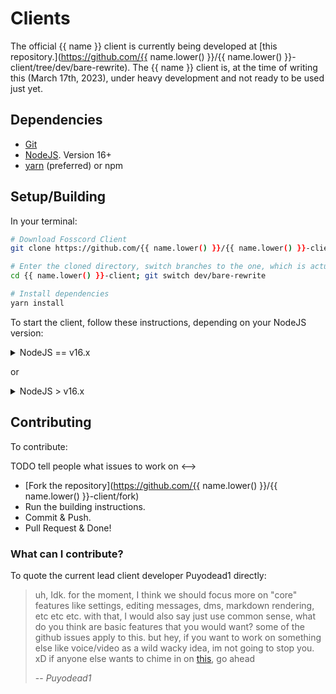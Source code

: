# Clients

The official {{ name }} client is currently being developed at [this repository.](https://github.com/{{ name.lower() }}/{{ name.lower() }}-client/tree/dev/bare-rewrite).
The {{ name }} client is, at the time of writing this (March 17th, 2023), under heavy development
and not ready to be used just yet.

## Dependencies

- [Git](https://git-scm.com/)
- [NodeJS](https://nodejs.org). Version 16+
- [yarn](https://yarnpkg.com/) (preferred) or npm

## Setup/Building

In your terminal:

```bash
# Download Fosscord Client
git clone https://github.com/{{ name.lower() }}/{{ name.lower() }}-client.git

# Enter the cloned directory, switch branches to the one, which is actually being developed
cd {{ name.lower() }}-client; git switch dev/bare-rewrite

# Install dependencies
yarn install
```

To start the client, follow these instructions, depending on your NodeJS version:

<details>
  <summary>NodeJS == v16.x</summary>
  
  ```
  yarn start
  ```
  
</details>

or

<details>
  <summary>NodeJS > v16.x</summary>
  
  ```
  NODE_OPTIONS=--openssl-legacy-provider yarn start
  ```
  
</details>

## Contributing

To contribute:

<!-->

TODO tell people what issues to work on
<-->

- [Fork the repository](https://github.com/{{ name.lower() }}/{{ name.lower() }}-client/fork)
- Run the building instructions.
- Commit & Push.
- Pull Request & Done!

### What can I contribute?

To quote the current lead client developer Puyodead1 directly:
> uh, Idk. for the moment, I think we should focus more on "core" features like settings, editing messages, dms, markdown rendering, etc etc etc. with that, I would also say just use common sense, what do you think are basic features that you would want? some of the github issues apply to this.
> but hey, if you want to work on something else like voice/video as a wild wacky idea, im not going to stop you. xD
> if anyone else wants to chime in on [this](https://github.com/fosscord/fosscord-client/issues/21), go ahead
>
> -- <cite>Puyodead1</cite>
